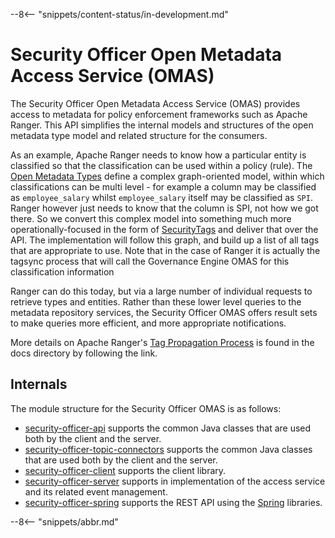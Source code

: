 <!-- SPDX-License-Identifier: CC-BY-4.0 -->
<!-- Copyright Contributors to the Egeria project. -->

--8<-- "snippets/content-status/in-development.md"

# Security Officer Open Metadata Access Service (OMAS)

The Security Officer Open Metadata Access Service (OMAS) provides access to metadata for policy enforcement frameworks
such as Apache Ranger.  This API simplifies the internal models and structures of
the open metadata type model and related structure for the consumers.

As an example, Apache Ranger needs to know how a particular entity is classified so that the
classification can be used within a policy (rule).
The [Open Metadata Types](../../../open-metadata-publication/website/open-metadata-types)
define a complex graph-oriented model,
within which classifications can be multi level - for example a column may be classified
as `employee_salary` whilst `employee_salary` itself may be classified as `SPI`.
Ranger however just needs to know that the column is SPI, not how we got there.
So we convert this complex model into something much more 
operationally-focused in the form of [SecurityTags](../../../open-metadata-publication/website/open-metadata-types/0423-Security-Tags.md)
and deliver that over the API. The implementation will follow this graph,
and build up a list of all tags that are appropriate to use. Note that in the case
of Ranger it is actually the tagsync process that will call the
Governance Engine OMAS for this classification information

Ranger can do this today, but via a large number of individual requests to retrieve
types and entities. Rather than these lower level queries to the metadata repository services,
the Security Officer OMAS offers result sets to make queries more efficient,
and more appropriate notifications.

More details on Apache Ranger's [Tag Propagation Process](docs/TagPropogation) is found in the docs directory by following the link.

## Internals

The module structure for the Security Officer OMAS is as follows:

* [security-officer-api](security-officer-api) supports the common Java classes that are used both by the client and the server.
* [security-officer-topic-connectors](security-officer-topic-connectors) supports the common Java classes that are used both by the client and the server.
* [security-officer-client](security-officer-client) supports the client library.
* [security-officer-server](security-officer-server) supports in implementation of the access service and its related event management.
* [security-officer-spring](security-officer-spring) supports the REST API using the [Spring](../../../developer-resources/Spring.md) libraries.

--8<-- "snippets/abbr.md"
